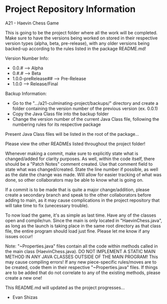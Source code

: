 # Project Repository Information
A21 - Haevin Chess Game

This is going to be the project folder where all the work will be completed. 
Make sure to have the versions being worked on stored in their respective version types (alpha, beta, pre-release), with any older versions being backed-up according to the rules listed in the package README.md! 

Version Number Info:
- 0.0.# --> Alpha
- 0.#.# --> Beta
- 1.0.0-preRelease## --> Pre-Release
- 1.0.0 --> Release/Final

Backup Information:
- Go to the ".../a21-culminating-project/backups/" directory and create a folder containing the version number of the previous version (ex. 0.0.1)
- Copy the Java Class file into the backup folder
- Change the version number of the current Java Class file, following the numbering rules for its respective package 

Present Java Class files will be listed in the root of the package...

Please view the other READMEs listed throughout the project folder!

Whenever making a commit, make sure to explicitly state what is changed/added for clarity purposes. As well, within the code itself, there should be a "Patch Notes" 
comment created. Use that comment field to state what was changed/created. State the line number if possible, as well as the date the change was made. Will allow for
easier tracking of what was done, so other collaborators may be able to know what is going on.

If a commit is to be made that is quite a major change/addition, please create a secondary branch and speak to the other collaborators before adding to main, as it may
cause complications in the project repository that will take time to fix (unecessary trouble).

To now load the game, it's as simple as last time. Have any of the classes open and compile/run. Since the main is only located in "HaevinChess.java", as long as the launch is taking place in the same root directory as that class file, the entire program should load just fine. Please let me know if any issues occur!

Note: "~Properties.java" files contain all the code within methods called in the main class (HaevinChess.java). DO NOT IMPLEMENT A STATIC MAIN METHOD IN ANY JAVA CLASSES OUTSIDE OF THE MAIN PROGRAM! This may cause compiling errors! If any new piece-specific rules/moves are to be created, code them in their respective "~Properties.java" files. If things are to be added that do not correlate to any of the existing methods, please create a new one!

This README.md will updated as the project progresses...

- Evan Shizas
